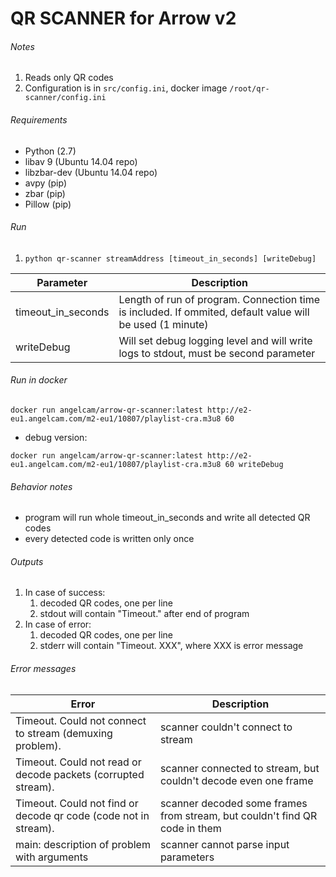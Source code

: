 # QR SCANNER for Arrow v2 #

###### Notes ######
1. Reads only QR codes
2. Configuration is in `src/config.ini`, docker image `/root/qr-scanner/config.ini`

###### Requirements ######
- Python (2.7)
- libav 9 (Ubuntu 14.04 repo)
- libzbar-dev (Ubuntu 14.04 repo)
- avpy (pip)
- zbar (pip)
- Pillow (pip)

###### Run ######
1. `python qr-scanner streamAddress [timeout_in_seconds] [writeDebug]`

Parameter          | Description
------------------ | -------------
timeout_in_seconds | Length of run of program. Connection time is included. If ommited, default value will be used (1 minute)
writeDebug         | Will set debug logging level and will write logs to stdout, must be second parameter

###### Run in docker ######
`docker run angelcam/arrow-qr-scanner:latest http://e2-eu1.angelcam.com/m2-eu1/10807/playlist-cra.m3u8 60`

- debug version:

`docker run angelcam/arrow-qr-scanner:latest http://e2-eu1.angelcam.com/m2-eu1/10807/playlist-cra.m3u8 60 writeDebug`


###### Behavior notes ######
- program will run whole timeout_in_seconds and write all detected QR codes
- every detected code is written only once

###### Outputs ######
1. In case of success:
    1. decoded QR codes, one per line
    2. stdout will contain "Timeout." after end of program
2. In case of error:
    1. decoded QR codes, one per line
    2. stderr will contain "Timeout. XXX", where XXX is error message


###### Error messages ######
Error                                                    | Description
---------------------------------------------------------| -------------
Timeout. Could not connect to stream (demuxing problem). | scanner couldn't connect to stream | posssible cause: bad address, totally broken stream
Timeout. Could not read or decode packets (corrupted stream). | scanner connected to stream, but couldn't decode even one frame | broken stream, no keyframes
Timeout. Could not find or decode qr code (code not in stream). | scanner decoded some frames from stream, but couldn't find QR code in them | QR code is too far from camera, too small, bent, blurry, out of camera field of view or bad lightning conditions
main: description of problem with arguments | scanner cannot parse input parameters
